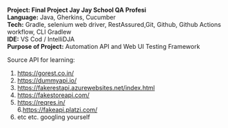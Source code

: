 **Project: Final Project Jay Jay School QA Profesi** </br>
**Language:** Java, Gherkins, Cucumber</br>
**Tech:** Gradle, selenium web driver, RestAssured,Git, Github, Github Actions workflow, CLI Gradlew</br>
**IDE:** VS Cod / IntelliDJA</br>
**Purpose of Project:** Automation API and Web UI Testing Framework</br>

Source API for learning:</br>
1. https://gorest.co.in/</br>
2. https://dummyapi.io/</br>
3. https://fakerestapi.azurewebsites.net/index.html</br>
4. https://fakestoreapi.com/</br>
5. https://reqres.in/</br>
6.https://fakeapi.platzi.com/</br>
7. etc etc. googling yourself</br>

